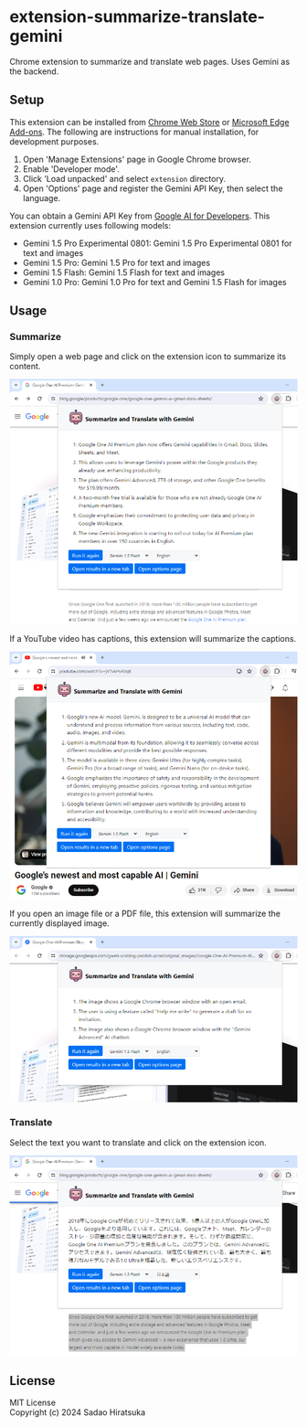 # extension-summarize-translate-gemini

Chrome extension to summarize and translate web pages. Uses Gemini as the backend.

## Setup

This extension can be installed from [Chrome Web Store](https://chromewebstore.google.com/detail/hmdcbbbdmfapkpdaganadiihfmdnpngi) or [Microsoft Edge Add-ons](https://microsoftedge.microsoft.com/addons/detail/ljmmilamifhanifgbfliknbicfjllheb).
The following are instructions for manual installation, for development purposes.

1. Open 'Manage Extensions' page in Google Chrome browser.
2. Enable 'Developer mode'.
3. Click 'Load unpacked' and select `extension` directory.
4. Open 'Options' page and register the Gemini API Key, then select the language.

You can obtain a Gemini API Key from [Google AI for Developers](https://ai.google.dev/).
This extension currently uses following models:

- Gemini 1.5 Pro Experimental 0801: Gemini 1.5 Pro Experimental 0801 for text and images
- Gemini 1.5 Pro: Gemini 1.5 Pro for text and images
- Gemini 1.5 Flash: Gemini 1.5 Flash for text and images
- Gemini 1.0 Pro: Gemini 1.0 Pro for text and Gemini 1.5 Flash for images

## Usage

### Summarize

Simply open a web page and click on the extension icon to summarize its content.

![Summarize](img/screenshot_summarize.png)

If a YouTube video has captions, this extension will summarize the captions.

![Summarize - YouTube](img/screenshot_youtube.png)

If you open an image file or a PDF file, this extension will summarize the currently displayed image.

![Summarize - Image](img/screenshot_image.png)

### Translate

Select the text you want to translate and click on the extension icon.

![Translate](img/screenshot_translate.png)

## License

MIT License  
Copyright (c) 2024 Sadao Hiratsuka

